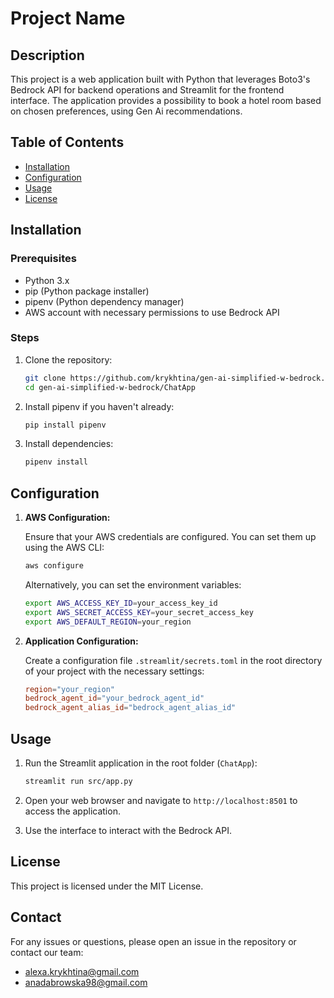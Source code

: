 # Project Name

## Description

This project is a web application built with Python that leverages Boto3's Bedrock API for backend operations and Streamlit for the frontend interface. The application provides a possibility to book a hotel room based on chosen preferences, using Gen Ai recommendations.

## Table of Contents

- [Installation](#installation)
- [Configuration](#configuration)
- [Usage](#usage)
- [License](#license)

## Installation

### Prerequisites

- Python 3.x
- pip (Python package installer)
- pipenv (Python dependency manager)
- AWS account with necessary permissions to use Bedrock API

### Steps

1. Clone the repository:

    ```sh
    git clone https://github.com/krykhtina/gen-ai-simplified-w-bedrock.git
    cd gen-ai-simplified-w-bedrock/ChatApp
    ```

2. Install pipenv if you haven't already:

    ```sh
    pip install pipenv
    ```

3. Install dependencies:

    ```sh
    pipenv install
    ```


## Configuration

1. **AWS Configuration:**

    Ensure that your AWS credentials are configured. You can set them up using the AWS CLI:

    ```sh
    aws configure
    ```

    Alternatively, you can set the environment variables:

    ```sh
    export AWS_ACCESS_KEY_ID=your_access_key_id
    export AWS_SECRET_ACCESS_KEY=your_secret_access_key
    export AWS_DEFAULT_REGION=your_region
    ```

2. **Application Configuration:**

    Create a configuration file `.streamlit/secrets.toml` in the root directory of your project with the necessary settings:

    ```toml
    region="your_region"
    bedrock_agent_id="your_bedrock_agent_id"
    bedrock_agent_alias_id="bedrock_agent_alias_id"
    ```

## Usage

1. Run the Streamlit application in the root folder (`ChatApp`):

    ```sh
    streamlit run src/app.py
    ```

2. Open your web browser and navigate to `http://localhost:8501` to access the application.

3. Use the interface to interact with the Bedrock API.

## License

This project is licensed under the MIT License.

## Contact

For any issues or questions, please open an issue in the repository or contact our team:

- alexa.krykhtina@gmail.com
- anadabrowska98@gmail.com
